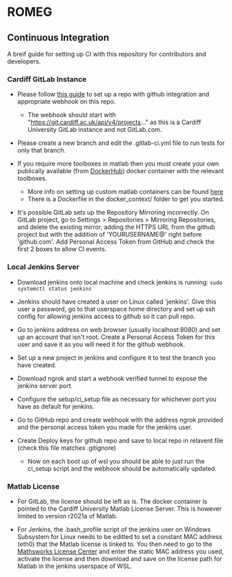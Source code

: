 # ROMEG

## Continuous Integration

A breif guide for setting up CI with this repository for contributors and developers.

### Cardiff GitLab Instance

- Please follow [this guide](https://docs.gitlab.com/ee/ci/ci_cd_for_external_repos/github_integration.html) to set up a repo with github integration and appropriate webhook on this repo.
	- The webhook should start with "https://git.cardiff.ac.uk/api/v4/projects..." as this is a Cardiff University GitLab instance and not GitLab.com.

- Please create a new branch and edit the .gitlab-ci.yml file to run tests for only that branch.

- If you require more toolboxes in matlab then you must create your own publically available (from [DockerHub](https://hub.docker.com/)) docker container with the relevant toolboxes.
	- More info on setting up custom matlab containers can be found [here](https://github.com/mathworks-ref-arch/matlab-dockerfile)
	- There is a Dockerfile in the docker_context/ folder to get you started. 

- It's possible GitLab sets up the Repository Mirroring incorrectly. On GitLab project, go to Settings > Repositories > Mirroring Repositories, and delete the existing mirror, adding the HTTPS URL from the github project 
but with the addition of 'YOURUSERNAME@' right before 'github.com'. Add Personal Access Token from GitHub and check the first 2 boxes to allow CI events.

### Local Jenkins Server

- Download jenkins onto local machine and check jenkins is running: `sudo systemctl status jenkins`

- Jenkins should have created a user on Linux called 'jenkins'. Give this user a password, go to that userspace home directory and set up ssh config for allowing jenkins access to github so it can pull repo.

- Go to jenkins address on web browser (usually localhost:8080) and set up an account that isn't root. Create a Personal Access Token for this user and save it as you will need it for the github webhook.

- Set up a new project in jenkins and configure it to test the branch you have created.

- Download ngrok and start a webhook verified tunnel to expose the jenkins server port.

- Configure the setup/ci_setup file as necessary for whichever port you have as default for jenkins.

- Go to GitHub repo and create webhook with the address ngrok provided and the personal access token you made for the jenkins user.

- Create Deploy keys for github repo and save to local repo in relavent file (check this file matches .gitignore)
	- Now on each boot up of wsl you should be able to just run the ci_setup script and the webhook should be automatically updated.

### Matlab License

- For GitLab, the license should be left as is. The docker container is pointed to the Cardiff University Matlab License Server. This is however limited to version r2021a of Matlab.

- For Jenkins, the .bash_profile script of the jenkins user on Windows Subsystem for Linux needs to be editted to set a constant MAC address (eth0) that the Matlab license is linked to. You then need to go to 
the [Mathsworks License Center](https://uk.mathworks.com/?s_tid=gn_logo) and enter the static MAC address you used, activate the license and then download and save on the license path for Matlab in the jenkins userspace
of WSL.

